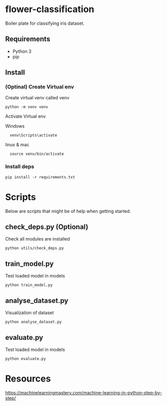 # flower-classification
Boiler plate for classifying iris dataset.


## Requirements
* Python 3
* pip

## Install

### (Optinal) Create Virtual env
Create virtual venv called venv
```
python -m venv venv
```

Activate Virtual env

Windows
```
  venv\Scripts\activate
```

linux & mac
```
  source venv/bin/activate
```

### Install deps
```
pip install -r requirements.txt
```

# Scripts
Below are scripts that might be of help when getting started.

## check_deps.py (Optional) 
Check all modules are installed
```
python utils/check_deps.py
```

## train_model.py
Test loaded model in models

```
python train_model.py
```


## analyse_dataset.py
Visualization of dataset
```
python analyse_dataset.py
```


## evaluate.py
Test loaded model in models

```
python evaluate.py
```

# Resources
https://machinelearningmastery.com/machine-learning-in-python-step-by-step/
